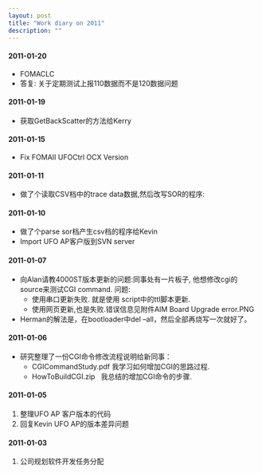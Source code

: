 ```yaml
---
layout: post
title: "Work diary on 2011"
description: ""
---
```


#### 2011-01-20
  * FOMACLC 
  * 答复: 关于定期测试上报110数据而不是120数据问题 

#### 2011-01-19
  * 获取GetBackScatter的方法给Kerry

#### 2011-01-15
  * Fix FOMAII UFOCtrl OCX Version 

#### 2011-01-11
  * 做了个读取CSV档中的trace data数据,然后改写SOR的程序:

#### 2011-01-10
  * 做了个parse sor档产生csv档的程序给Kevin
  * Import UFO AP客户版到SVN server

#### 2011-01-07
  * 向Alan请教4000ST版本更新的问题:同事处有一片板子, 他想修改cgi的source来测试CGI
    command. 问题:
    - 使用串口更新失败. 就是使用 script中的ttl脚本更新.
    - 使用网页更新,也是失败.错误信息见附件AIM Board Upgrade error.PNG
  * Herman的解法是，在bootloader中del –all，然后全部再烧写一次就好了。 

#### 2011-01-06
  * 研究整理了一份CGI命令修改流程说明给新同事：
    - CGICommandStudy.pdf 我学习如何增加CGI的思路过程.
    - HowToBuildCGI.zip   我总结的增加CGI命令的步骤.  

#### 2011-01-05
1. 整理UFO AP 客户版本的代码
2. 回复Kevin UFO AP的版本差异问题 

#### 2011-01-03
1. 公司规划软件开发任务分配

